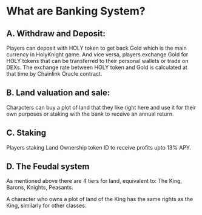 # What are Banking System?

## A. Withdraw and Deposit:

Players can deposit with HOLY token to get back Gold which is the main currency in HolyKnight game. And vice versa, players exchange Gold for HOLY tokens that can be transferred to their personal wallets or trade on DEXs. The exchange rate between HOLY token and Gold is calculated at that time by Chainlink Oracle contract.

## B. Land valuation and sale:

Characters can buy a plot of land that they like right here and use it for their own purposes or staking with the bank to receive an annual return.

## C. Staking

Players staking Land Ownership token ID to receive profits upto 13% APY.

## D. The Feudal system

As mentioned above there are 4 tiers for land, equivalent to: The King, Barons, Knights, Peasants.

A character who owns a plot of land of the King has the same rights as the King, similarly for other classes.

